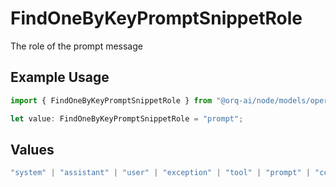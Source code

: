 # FindOneByKeyPromptSnippetRole

The role of the prompt message

## Example Usage

```typescript
import { FindOneByKeyPromptSnippetRole } from "@orq-ai/node/models/operations";

let value: FindOneByKeyPromptSnippetRole = "prompt";
```

## Values

```typescript
"system" | "assistant" | "user" | "exception" | "tool" | "prompt" | "correction" | "expected_output"
```